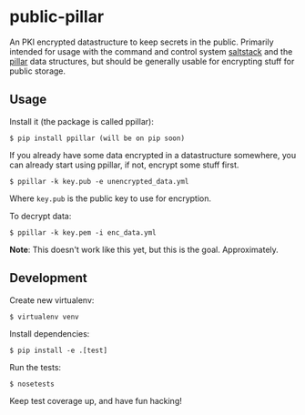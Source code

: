 public-pillar
=============

An PKI encrypted datastructure to keep secrets in the public. Primarily intended for usage with the command and control system [saltstack] and the [pillar] data structures, but should be generally usable for encrypting stuff for public storage.

Usage
-----

Install it (the package is called ppillar):

    $ pip install ppillar (will be on pip soon)

If you already have some data encrypted in a datastructure somewhere, you can already start using
ppillar, if not, encrypt some stuff first.

    $ ppillar -k key.pub -e unencrypted_data.yml

Where `key.pub` is the public key to use for encryption.

To decrypt data:
    
    $ ppillar -k key.pem -i enc_data.yml

**Note**: This doesn't work like this yet, but this is the goal. Approximately.


Development
-----------

Create new virtualenv:

    $ virtualenv venv

Install dependencies:

    $ pip install -e .[test]

Run the tests:

    $ nosetests

Keep test coverage up, and have fun hacking!

[saltstack]: http://docs.saltstack.com/en/latest/
[pillar]: http://docs.saltstack.com/topics/tutorials/pillar.html
